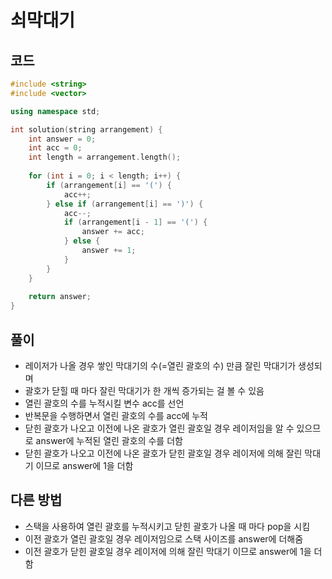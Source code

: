 # 쇠막대기

## 코드
```cpp
#include <string>
#include <vector>

using namespace std;

int solution(string arrangement) {
    int answer = 0;
    int acc = 0;
    int length = arrangement.length();
    
    for (int i = 0; i < length; i++) {
        if (arrangement[i] == '(') {
            acc++;
        } else if (arrangement[i] == ')') {
            acc--;
            if (arrangement[i - 1] == '(') {
                answer += acc;
            } else {
                answer += 1;
            }
        }
    }
    
    return answer;
}
```

## 풀이
- 레이저가 나올 경우 쌓인 막대기의 수(=열린 괄호의 수) 만큼 잘린 막대기가 생성되며 
- 괄호가 닫힐 때 마다 잘린 막대기가 한 개씩 증가되는 걸 볼 수 있음
- 열린 괄호의 수를 누적시킬 변수 acc를 선언
- 반복문을 수행하면서 열린 괄호의 수를 acc에 누적
- 닫힌 괄호가 나오고 이전에 나온 괄호가 열린 괄호일 경우 레이저임을 알 수 있으므로 answer에 누적된 열린 괄호의 수를 더함
- 닫힌 괄호가 나오고 이전에 나온 괄호가 닫힌 괄호일 경우 레이저에 의해 잘린 막대기 이므로 answer에 1을 더함

## 다른 방법
- 스택을 사용하여 열린 괄호를 누적시키고 닫힌 괄호가 나올 때 마다 pop을 시킴
- 이전 괄호가 열린 괄호일 경우 레이저임으로 스택 사이즈를 answer에 더해줌
- 이전 괄호가 닫힌 괄호일 경우 레이저에 의해 잘린 막대기 이므로 answer에 1을 더함
